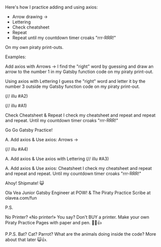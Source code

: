 Here's how I practice adding and using axios:
- Arrow drawing ->
- Lettering
- Check cheatsheet
- Repeat
- Repeat until my countdown timer croaks "rrr-RRR!"

On my own piraty print-outs.

Examples:

Add axios with Arrows ->
I find the "right" word by guessing and draw an arrow to the number 1 in my Gatsby function code on my piraty print-out.

Using axios with Lettering
I guess the "right" word and letter it by the number 3 outside my Gatsby function code on my piraty print-out.

(// illu #A2)

(// illu #A1)

Check Cheatsheet & Repeat
I check my cheatsheet and repeat and repeat and repeat. Until my countdown timer croaks "rrr-RRR!"


Go Go Gatsby Practice!

A. Add axios & Use axios: Arrows ->

(// illu #A4)

A. Add axios & Use axios with Lettering
(// illu #A3)

A. Add axios & Use axios: Cheatsheet
I check my cheatsheet and repeat and repeat and repeat. Until my countdown timer croaks "rrr-RRR!"


Ahoy! Shipmate! 😺

Ola Vea
Junior Gatsby Engineer at POW!
& The Piraty Practice Scribe at
olavea.com/fun

P.S.

No Printer?
«No printer!»
You say? Don't BUY a printer. Make your own Piraty Practice Pages with paper and pen.
💪😺👍

P.P.S.
Bat?
Cat?
Parrot?
What are the animals doing inside the code?
More about that later 😺👍.

